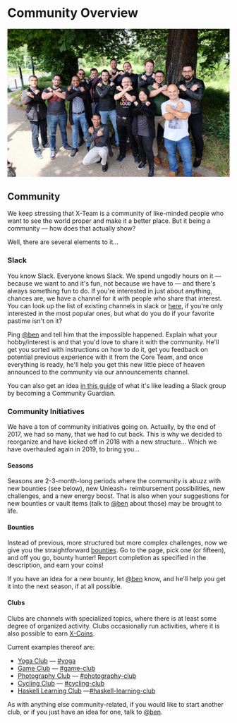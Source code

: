 # Community Overview

![](../../.gitbook/assets/community.jpg)

## Community

We keep stressing that X-Team is a community of like-minded people who want to see the world proper and make it a better place. But it being a community — how does that actually show?

Well, there are several elements to it...

### Slack

You know Slack. Everyone knows Slack. We spend ungodly hours on it — because we want to and it's fun, not because we have to — and there's always something fun to do. If you're interested in just about anything, chances are, we have a channel for it with people who share that interest. You can look up the list of existing channels in slack or [here](slack_channels.md), if you're only interested in the most popular ones, but what do you do if your favorite pastime isn't on it?

Ping [@ben](https://x-team.slack.com/messages/D23Q0MCQ6) and tell him that the impossible happened. Explain what your hobby/interest is and that you'd love to share it with the community. He'll get you sorted with instructions on how to do it, get you feedback on potential previous experience with it from the Core Team, and once everything is ready, he'll help you get this new little piece of heaven announced to the community via our announcements channel.

You can also get an idea [in this guide](community-guardian-guide.md) of what it's like leading a Slack group by becoming a Community Guardian.

### Community Initiatives

We have a ton of community initiatives going on. Actually, by the end of 2017, we had so many, that we had to cut back. This is why we decided to reorganize and have kicked off in 2018 with a new structure... Which we have overhauled again in 2019, to bring you...

#### Seasons

Seasons are 2-3-month-long periods where the community is abuzz with new bounties (see below), new Unleash+ reimbursement possibilities, new challenges, and a new energy boost. That is also when your suggestions for new bounties or vault items (talk to [@ben](https://x-team.slack.com/messages/D23Q0MCQ6) about those) may be brought to life.

#### Bounties

Instead of previous, more structured but more complex challenges, now we give you the straightforward [bounties](https://xhq.x-team.com/bounties). Go to the page, pick one (or fifteen), and off you go, bounty hunter! Report completion as specified in the description, and earn your coins!

If you have an idea for a new bounty, let [@ben](https://x-team.slack.com/messages/D23Q0MCQ6) know, and he'll help you get it into the next season, if at all possible.

#### Clubs

Clubs are channels with specialized topics, where there is at least some degree of organized activity. Clubs occasionally run activities, where it is also possible to earn [X-Coins](../technicalities/technicalities.md#XTC).

Current examples thereof are:

* [Yoga Club](http://community.x-team.com/yoga) — [\#yoga](https://x-team.slack.com/messages/C76CK2VU2)
* [Game Club](http://community.x-team.com/games) — [\#game-club](https://x-team.slack.com/messages/C3WV9FYGJ)
* [Photography Club](http://community.x-team.com/photography) — [\#photography-club](https://x-team.slack.com/messages/C79JCSBPH)
* [Cycling Club](http://community.x-team.com/cycling) — [\#cycling-club](https://x-team.slack.com/messages/C740KNBPA)
* [Haskell Learning Club](http://community.x-team.com/clubs/#haskell-learning-club) —[\#haskell-learning-club](https://x-team.slack.com/messages/C8T6XRZRV)

As with anything else community-related, if you would like to start another club, or if you just have an idea for one, talk to [@ben](https://x-team.slack.com/messages/D23Q0MCQ6).
